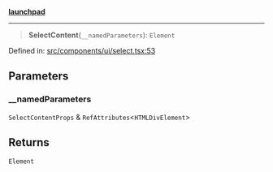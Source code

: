[**launchpad**](index.md)

***

> **SelectContent**(`__namedParameters`): `Element`

Defined in: [src/components/ui/select.tsx:53](https://github.com/victorbratov/launchpad/blob/d14315d3bd6634bc1c0e4507f8ad0551e9221cbc/src/components/ui/select.tsx#L53)

## Parameters

### \_\_namedParameters

`SelectContentProps` & `RefAttributes`\<`HTMLDivElement`\>

## Returns

`Element`
